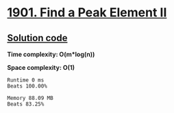 # [1901. Find a Peak Element II](https://leetcode.com/problems/find-a-peak-element-ii/)

## [Solution code](https://github.com/alexengrig/leetcode/blob/main/src/main/java/dev/alexengrig/leetcode/_1901_find_peak_element2/Solution.java)

**Time complexity: O(m*log(n))**

**Space complexity: O(1)**

```
Runtime 0 ms
Beats 100.00%

Memory 88.09 MB
Beats 83.25%
```
